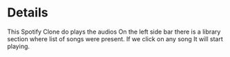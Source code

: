 # Details
This Spotify Clone do plays the audios 
On the left side bar there is a library section where list of songs were present.
If we click on any song It will start playing.
